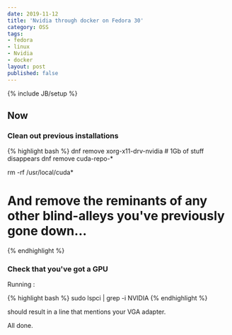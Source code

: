 ```yaml
---
date: 2019-11-12
title: 'Nvidia through docker on Fedora 30'
category: OSS
tags:
- fedora
- linux
- Nvidia
- docker
layout: post
published: false
---
```

{% include JB/setup %}


## Now 


### Clean out previous installations

{% highlight bash %}
dnf remove xorg-x11-drv-nvidia  # 1Gb of stuff disappears
dnf remove cuda-repo-*

rm -rf /usr/local/cuda*
# And remove the reminants of any other blind-alleys you've previously gone down...
{% endhighlight %}


### Check that you've got a GPU

Running :

{% highlight bash %}
sudo lspci | grep -i NVIDIA
{% endhighlight %}

should result in a line that mentions your VGA adapter.






All done.

